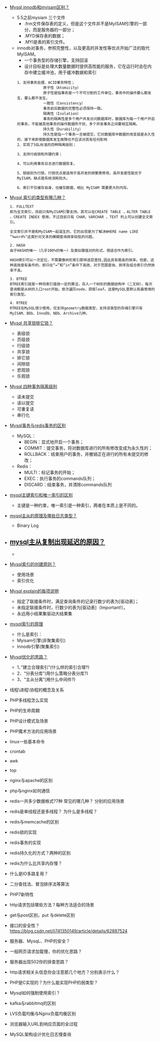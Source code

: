 - [Mysql  innodb和myisam区别？](https://www.cnblogs.com/lxwphp/p/9847873.html)   
    - 5.5之前mysiam 三个文件
         - .frm文件保存表的定义，但是这个文件并不是MyISAM引擎的一部分，而是服务器的一部分；
         - .MYD保存表的数据；
         - .MYI是表的索引文件。
    - innodb对事务，参照完整性，以及更高的并发性等优点开始广泛的取代MyISAM。
        - 一个事务型的存储引擎，支持回滚
        - 设计目标是处理大数量数据时提供高性能的服务，它在运行时会在内存中建立缓冲池，用于缓冲数据和索引
        ```
        1、支持事务处理、ACID事务特性；
                    原子性（Atomicity）
                    原子性是指事务是一个不可分割的工作单位，事务中的操作要么都发生，要么都不发生。
                    一致性（Consistency）
                    事务前后数据的完整性必须保持一致。
                    隔离性（Isolation）
                    事务的隔离性是多个用户并发访问数据库时，数据库为每一个用户开启的事务，不能被其他事务的操作数据所干扰，多个并发事务之间要相互隔离。
                    持久性（Durability）
                    持久性是指一个事务一旦被提交，它对数据库中数据的改变就是永久性的，接下来即使数据库发生故障也不应该对其有任何影响
        2、实现了SQL标准的四种隔离级别；

        3、支持行级锁和外键约束；

        4、可以利用事务日志进行数据恢复。

        5、锁级别为行锁，行锁优点是适用于高并发的频繁表修改，高并发是性能优于 MyISAM。缺点是系统消耗较大。

        6、索引不仅缓存自身，也缓存数据，相比 MyISAM 需要更大的内存。
        ```
- [Mysql 索引的类型有哪几种？](https://blog.csdn.net/liutong123987/article/details/79384395)
    ```
    1. FULLTEXT
    即为全文索引，目前只有MyISAM引擎支持。其可以在CREATE TABLE ，ALTER TABLE ，CREATE INDEX 使用，不过目前只有 CHAR、VARCHAR ，TEXT 列上可以创建全文索引。

    全文索引并不是和MyISAM一起诞生的，它的出现是为了解决WHERE name LIKE “%word%"这类针对文本的模糊查询效率较低的问题。

    2. HASH
    由于HASH的唯一（几乎100%的唯一）及类似键值对的形式，很适合作为索引。

    HASH索引可以一次定位，不需要像树形索引那样逐层查找,因此具有极高的效率。但是，这种高效是有条件的，即只在“=”和“in”条件下高效，对于范围查询、排序及组合索引仍然效率不高。

    3. BTREE
    BTREE索引就是一种将索引值按一定的算法，存入一个树形的数据结构中（二叉树），每次查询都是从树的入口root开始，依次遍历node，获取leaf。这是MySQL里默认和最常用的索引类型。

    4. RTREE
    RTREE在MySQL很少使用，仅支持geometry数据类型，支持该类型的存储引擎只有MyISAM、BDb、InnoDb、NDb、Archive几种。
    ```
- [Mysql 共享锁排它锁？](https://www.cnblogs.com/myseries/p/10930116.html)
    - 表级锁
    - 页级锁
    - 行级锁
    - 共享锁
    - 排它锁
    - 间隙锁
    - 悲观锁
    - 乐观锁

- [Mysql  四种事务隔离级别](https://blog.csdn.net/mydriverc2/article/details/78904566)
    - 读未提交
    - 读以提交
    - 可重复读
    - 串行化

- [Mysql事务与redis事务的区别](https://blog.csdn.net/qq_32331073/article/details/79926307)
   - MySQL：
        - BEGIN：显式地开启一个事务；
        - COMMIT：提交事务，将对数据库进行的所有修改变成为永久性的；
        - ROLLBACK：结束用户的事务，并撤销正在进行的所有未提交的修改；
    - Redis：
        - MULTI：标记事务的开始；
        - EXEC：执行事务的commands队列；
        - DISCARD：结束事务，并清除commands队列 
- [mysql主键索引和唯一索引的区别](https://blog.csdn.net/qq_26222859/article/details/52469504)
    - 主键是一种约束，唯一索引是一种索引，两者在本质上是不同的。
- [mysql主从的原理及哪些日志类型？](https://www.imooc.com/article/48215)
    -  Binary Log     

- [mysql主从复制出现延迟的原因？](https://www.jb51.net/article/158469.htm)
    - 
    - 

- [Mysql索引的创建原则？](https://www.cnblogs.com/liyasong/archive/2018/09/12/mysql_index.html)
    - 使用场景
    - 索引优化

- [Mysql explain的每项说明](https://blog.csdn.net/zhuxineli/article/details/14455029)
    - 指定了联接条件时，满足查询条件的记录行数少的表为[驱动表]；
    - 未指定联接条件时，行数少的表为[驱动表]（Important!）。
    - 永远用小结果集驱动大结果集
- [mysql索引的原理](https://www.cnblogs.com/wlwl/p/9465583.html)
    - 什么是索引：
    - Myisam引擎(非聚集索引)
    -  Innodb引擎(聚集索引)
    
- [Mysql优化的思路？](https://blog.csdn.net/zs742946530/article/details/85856082)
    - 1、”建立合理索引”(什么样的索引合理?)
    - 2、“分表分库”(用什么策略分表分库?)
    - 3、“主从分离”(用什么中间件?)

- 线程\进程\协程的概念及关系
- PHP多线程怎么实现
- PHP的生命周期
- PHP设计模式及场景
- PHP魔术方法的应用场景


- linux一些基本命令  
- crontab
- awk
- top


- nginx与apache的区别

- php与nginx如何通信

- redis一共多少数据格式?7种  常见的哪几种？ 分别的应用场景

- redis是单线程还是多线程？   为什么是多线程？

- redis与memcache的区别

- redis锁的实现

- redis事务的实现

- redis持久化的方式？两种的区别

- redis为什么比共享内存慢？


- 什么是IO多路复用？



- 二分查找法、冒泡排序法等算法

- PHP7新特性

- http请求包括哪些方法？每种方法适合的场景  

- get与post区别，put 与delete区别



- 接口的安全性？https://blog.csdn.net/li741350149/article/details/62887524

- 服务器、MysqL、PHP的安全？


- 一般网页请求加载慢，你的优化思路？

- 服务器出现502你的排查思路？

- http请求相关头信息你会注意那几个地方？分别表示什么？

- PHP是C实现的？为什么能实现PHP的弱类型？

- Mysql如何强制使用索引？

- kafka与rabbitmq的区别

- LVS负载均衡与Nginx负载均衡区别


- 浏览器输入URL到响应页面的全过程


- MySQL架构设计优化日志慢查询






